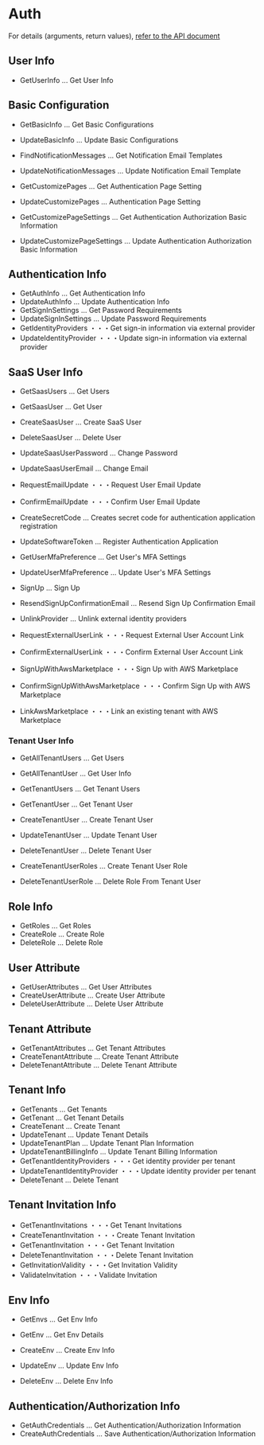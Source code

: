 # Auth

For details (arguments, return values), [refer to the API document](https://docs.saasus.io/reference/getuserinfo)

## User Info

- GetUserInfo ... Get User Info

## Basic Configuration

- GetBasicInfo ... Get Basic Configurations
- UpdateBasicInfo ... Update Basic Configurations

- FindNotificationMessages ... Get Notification Email Templates
- UpdateNotificationMessages ... Update Notification Email Template

- GetCustomizePages ... Get Authentication Page Setting
- UpdateCustomizePages ... Authentication Page Setting

- GetCustomizePageSettings ... Get Authentication Authorization Basic Information
- UpdateCustomizePageSettings ... Update Authentication Authorization Basic Information

## Authentication Info

- GetAuthInfo ... Get Authentication Info
- UpdateAuthInfo ... Update Authentication Info
- GetSignInSettings ... Get Password Requirements
- UpdateSignInSettings ... Update Password Requirements
- GetIdentityProviders ・・・Get sign-in information via external provider
- UpdateIdentityProvider ・・・Update sign-in information via external provider

## SaaS User Info

- GetSaasUsers ... Get Users

- GetSaasUser ... Get User
- CreateSaasUser ... Create SaaS User
- DeleteSaasUser ... Delete User

- UpdateSaasUserPassword ... Change Password

- UpdateSaasUserEmail ... Change Email

- RequestEmailUpdate ・・・Request User Email Update
- ConfirmEmailUpdate ・・・Confirm User Email Update

- CreateSecretCode ... Creates secret code for authentication application registration
- UpdateSoftwareToken ... Register Authentication Application

- GetUserMfaPreference ... Get User's MFA Settings
- UpdateUserMfaPreference ... Update User's MFA Settings

- SignUp ... Sign Up
- ResendSignUpConfirmationEmail ... Resend Sign Up Confirmation Email

- UnlinkProvider ... Unlink external identity providers

- RequestExternalUserLink ・・・Request External User Account Link
- ConfirmExternalUserLink ・・・Confirm External User Account Link

- SignUpWithAwsMarketplace ・・・Sign Up with AWS Marketplace
- ConfirmSignUpWithAwsMarketplace ・・・Confirm Sign Up with AWS Marketplace
- LinkAwsMarketplace ・・・Link an existing tenant with AWS Marketplace

### Tenant User Info

- GetAllTenantUsers ... Get Users
- GetAllTenantUser ... Get User Info

- GetTenantUsers ... Get Tenant Users

- GetTenantUser ... Get Tenant User
- CreateTenantUser ... Create Tenant User

- UpdateTenantUser ... Update Tenant User
- DeleteTenantUser ... Delete Tenant User

- CreateTenantUserRoles ... Create Tenant User Role
- DeleteTenantUserRole ... Delete Role From Tenant User

## Role Info

- GetRoles ... Get Roles
- CreateRole ... Create Role
- DeleteRole ... Delete Role

## User Attribute

- GetUserAttributes ... Get User Attributes
- CreateUserAttribute ... Create User Attribute
- DeleteUserAttribute ... Delete User Attribute

## Tenant Attribute

- GetTenantAttributes ... Get Tenant Attributes
- CreateTenantAttribute ... Create Tenant Attribute
- DeleteTenantAttribute ... Delete Tenant Attribute

## Tenant Info

- GetTenants ... Get Tenants
- GetTenant ... Get Tenant Details
- CreateTenant ... Create Tenant
- UpdateTenant ... Update Tenant Details
- UpdateTenantPlan ... Update Tenant Plan Information
- UpdateTenantBillingInfo ... Update Tenant Billing Information
- GetTenantIdentityProviders ・・・Get identity provider per tenant
- UpdateTenantIdentityProvider ・・・Update identity provider per tenant
- DeleteTenant ... Delete Tenant

## Tenant Invitation Info

- GetTenantInvitations ・・・Get Tenant Invitations
- CreateTenantInvitation ・・・Create Tenant Invitation
- GetTenantInvitation ・・・Get Tenant Invitation
- DeleteTenantInvitation ・・・Delete Tenant Invitation
- GetInvitationValidity ・・・Get Invitation Validity
- ValidateInvitation ・・・Validate Invitation

## Env Info

- GetEnvs ... Get Env Info

- GetEnv ... Get Env Details
- CreateEnv ... Create Env Info
- UpdateEnv ... Update Env Info
- DeleteEnv ... Delete Env Info

## Authentication/Authorization Info

- GetAuthCredentials ... Get Authentication/Authorization Information
- CreateAuthCredentials ... Save Authentication/Authorization Information
